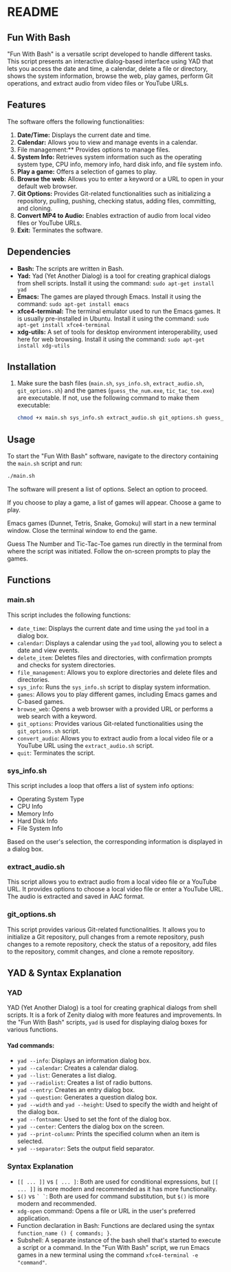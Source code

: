 
# README

## Fun With Bash

"Fun With Bash" is a versatile script developed to handle different tasks. This script presents an interactive dialog-based interface using YAD that lets you access the date and time, a calendar, delete a file or directory, shows the system information, browse the web, play games, perform Git operations, and extract audio from video files or YouTube URLs.

## Features

The software offers the following functionalities:

1. **Date/Time:** Displays the current date and time.
2. **Calendar:** Allows you to view and manage events in a calendar.
3. File management:** Provides options to manage files.
4. **System Info:** Retrieves system information such as the operating system type, CPU info, memory info, hard disk info, and file system info.
5. **Play a game:** Offers a selection of games to play.
6. **Browse the web:** Allows you to enter a keyword or a URL to open in your default web browser.
7. **Git Options:** Provides Git-related functionalities such as initializing a repository, pulling, pushing, checking status, adding files, committing, and cloning.
8. **Convert MP4 to Audio:** Enables extraction of audio from local video files or YouTube URLs.
9. **Exit:** Terminates the software.

## Dependencies

- **Bash:** The scripts are written in Bash.
- **Yad:** Yad (Yet Another Dialog) is a tool for creating graphical dialogs from shell scripts. Install it using the command: `sudo apt-get install yad`
- **Emacs:** The games are played through Emacs. Install it using the command: `sudo apt-get install emacs`
- **xfce4-terminal:** The terminal emulator used to run the Emacs games. It is usually pre-installed in Ubuntu. Install it using the command: `sudo apt-get install xfce4-terminal`
- **xdg-utils:** A set of tools for desktop environment interoperability, used here for web browsing. Install it using the command: `sudo apt-get install xdg-utils`

## Installation

1. Make sure the bash files (`main.sh`, `sys_info.sh`, `extract_audio.sh`, `git_options.sh`) and the games (`guess_the_num.exe`, `tic_tac_toe.exe`) are executable. If not, use the following command to make them executable:
   ```bash
   chmod +x main.sh sys_info.sh extract_audio.sh git_options.sh guess_the_num.exe tic_tac_toe.exe
   ```

## Usage

To start the "Fun With Bash" software, navigate to the directory containing the `main.sh` script and run:
```bash
./main.sh
```
The software will present a list of options. Select an option to proceed.

If you choose to play a game, a list of games will appear. Choose a game to play.

Emacs games (Dunnet, Tetris, Snake, Gomoku) will start in a new terminal window. Close the terminal window to end the game.

Guess The Number and Tic-Tac-Toe games run directly in the terminal from where the script was initiated. Follow the on-screen prompts to play the games.

## Functions

### main.sh

This script includes the following functions:

- `date_time`: Displays the current date and time using the `yad` tool in a dialog box.
- `calendar`: Displays a calendar using the `yad` tool, allowing you to select a date and view events.
- `delete_item`: Deletes files and directories, with confirmation prompts and checks for system directories.
- `file_management`: Allows you to explore directories and delete files and directories.
- `sys_info`: Runs the `sys_info.sh` script to display system information.
- `games`: Allows you to play different games, including Emacs games and C-based games.
- `browse_web`: Opens a web browser with a provided URL or performs a web search with a keyword.
- `git_options`: Provides various Git-related functionalities using the `git_options.sh` script.
- `convert_audio`: Allows you to extract audio from a local video file or a YouTube URL using the `extract_audio.sh` script.
- `quit`: Terminates the script.

### sys_info.sh

This script includes a loop that offers a list of system info options:

- Operating System Type
- CPU Info
- Memory Info
- Hard Disk Info
- File System Info

Based on the user's selection, the corresponding information is displayed in a dialog box.

### extract_audio.sh

This script allows you to extract audio from a local video file or a YouTube URL. It provides options to choose a local video file or enter a YouTube URL. The audio is extracted and saved in AAC format.

### git_options.sh

This script provides various Git-related functionalities. It allows you to initialize a Git repository, pull changes from a remote repository, push changes to a remote repository, check the status of a repository, add files to the repository, commit changes, and clone a remote repository.

## YAD & Syntax Explanation

### YAD

YAD (Yet Another Dialog) is a tool for creating graphical dialogs from shell scripts. It is a fork of Zenity dialog with more features and improvements. In the "Fun With Bash" scripts, `yad` is used for displaying dialog boxes for various functions.

#### Yad commands:

- `yad --info`: Displays an information dialog box.
- `yad --calendar`: Creates a calendar dialog.
- `yad --list`: Generates a list dialog.
- `yad --radiolist`: Creates a list of radio buttons.
- `yad --entry`: Creates an entry dialog box.
- `yad --question`: Generates a question dialog box.
- `yad --width` and `yad --height`: Used to specify the width and height of the dialog box.
- `yad --fontname`: Used to set the font of the dialog box.
- `yad --center`: Centers the dialog box on the screen.
- `yad --print-column`: Prints the specified column when an item is selected.
- `yad --separator`: Sets the output field separator.

### Syntax Explanation

- `[[ ... ]]` vs `[ ... ]`: Both are used for conditional expressions, but `[[ ... ]]` is more modern and recommended as it has more functionality.
- `$()` vs `` ` ` ``: Both are used for command substitution, but `$()` is more modern and recommended.
- `xdg-open` command: Opens a file or URL in the user's preferred application.
- Function declaration in Bash: Functions are declared using the syntax `function_name () { commands; }`.
- Subshell: A separate instance of the bash shell that's started to execute a script or a command. In the "Fun With Bash" script, we run Emacs games in a new terminal using the command `xfce4-terminal -e "command"`.
